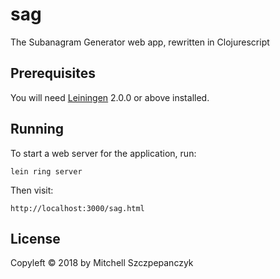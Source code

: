 # sag

The Subanagram Generator web app, rewritten in Clojurescript

## Prerequisites

You will need [Leiningen][] 2.0.0 or above installed.

[leiningen]: https://github.com/technomancy/leiningen

## Running

To start a web server for the application, run:

    lein ring server

Then visit:

    http://localhost:3000/sag.html

## License

Copyleft © 2018 by Mitchell Szczpepanczyk 
